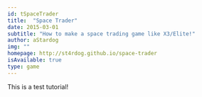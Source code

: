 ```yaml
---
id: tSpaceTrader
title:  "Space Trader"
date: 2015-03-01
subtitle: "How to make a space trading game like X3/Elite!"
author: aStardog
img: ""
homepage: http://st4rdog.github.io/space-trader
isAvailable: true
type: game
---
```


This is a test tutorial!